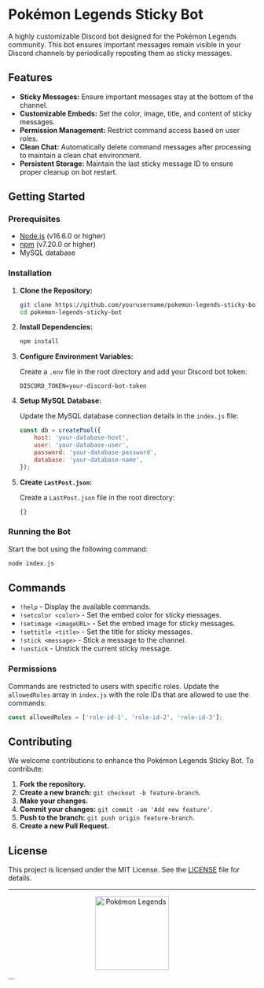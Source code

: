 # Pokémon Legends Sticky Bot

A highly customizable Discord bot designed for the Pokémon Legends community. This bot ensures important messages remain visible in your Discord channels by periodically reposting them as sticky messages.

## Features

- **Sticky Messages:** Ensure important messages stay at the bottom of the channel.
- **Customizable Embeds:** Set the color, image, title, and content of sticky messages.
- **Permission Management:** Restrict command access based on user roles.
- **Clean Chat:** Automatically delete command messages after processing to maintain a clean chat environment.
- **Persistent Storage:** Maintain the last sticky message ID to ensure proper cleanup on bot restart.

## Getting Started

### Prerequisites

- [Node.js](https://nodejs.org/) (v16.6.0 or higher)
- [npm](https://www.npmjs.com/) (v7.20.0 or higher)
- MySQL database

### Installation

1. **Clone the Repository:**

    ```bash
    git clone https://github.com/yourusername/pokemon-legends-sticky-bot.git
    cd pokemon-legends-sticky-bot
    ```

2. **Install Dependencies:**

    ```bash
    npm install
    ```

3. **Configure Environment Variables:**

    Create a `.env` file in the root directory and add your Discord bot token:

    ```env
    DISCORD_TOKEN=your-discord-bot-token
    ```

4. **Setup MySQL Database:**

    Update the MySQL database connection details in the `index.js` file:

    ```javascript
    const db = createPool({
        host: 'your-database-host',
        user: 'your-database-user',
        password: 'your-database-password',
        database: 'your-database-name',
    });
    ```

5. **Create `LastPost.json`:**

    Create a `LastPost.json` file in the root directory:

    ```json
    {}
    ```

### Running the Bot

Start the bot using the following command:

```bash
node index.js
```

## Commands

- `!help` - Display the available commands.
- `!setcolor <color>` - Set the embed color for sticky messages.
- `!setimage <imageURL>` - Set the embed image for sticky messages.
- `!settitle <title>` - Set the title for sticky messages.
- `!stick <message>` - Stick a message to the channel.
- `!unstick` - Unstick the current sticky message.

### Permissions

Commands are restricted to users with specific roles. Update the `allowedRoles` array in `index.js` with the role IDs that are allowed to use the commands:

```javascript
const allowedRoles = ['role-id-1', 'role-id-2', 'role-id-3'];
```

## Contributing

We welcome contributions to enhance the Pokémon Legends Sticky Bot. To contribute:

1. **Fork the repository.**
2. **Create a new branch:** `git checkout -b feature-branch`.
3. **Make your changes.**
4. **Commit your changes:** `git commit -am 'Add new feature'`.
5. **Push to the branch:** `git push origin feature-branch`.
6. **Create a new Pull Request.**

## License

This project is licensed under the MIT License. See the [LICENSE](LICENSE) file for details.

---

<p align="center">
  <img src="https://i.imgur.com/NyAz7sw.png" alt="Pokémon Legends" width="150"/>
</p>
```
